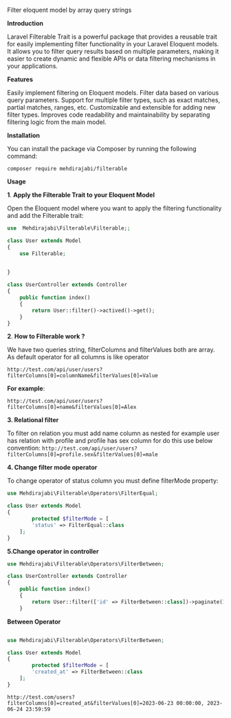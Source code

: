 Filter eloquent model by array query strings

**Introduction**

Laravel Filterable Trait is a powerful package that provides a reusable trait for easily implementing filter functionality in your Laravel Eloquent models. It allows you to filter query results based on multiple parameters, making it easier to create dynamic and flexible APIs or data filtering mechanisms in your applications.

**Features**

Easily implement filtering on Eloquent models.
Filter data based on various query parameters.
Support for multiple filter types, such as exact matches, partial matches, ranges, etc.
Customizable and extensible for adding new filter types.
Improves code readability and maintainability by separating filtering logic from the main model.

**Installation**

You can install the package via Composer by running the following command:

`composer require mehdirajabi/filterable`

**Usage**

**1**. **Apply the Filterable Trait to your Eloquent Model**


   Open the Eloquent model where you want to apply the filtering functionality and add the Filterable trait:

```php
use  Mehdirajabi\Filterable\Filterable;;

class User extends Model
{
    use Filterable;

    
}
```

```php
class UserController extends Controller
{
    public function index()
    {
        return User::filter()->actived()->get();
    }
}
```

**2**. **How to Filterable work ?**

We have two queries string, filterColumns and filterValues both are array.
As default operator for all columns is like operator

`http://test.com/api/user/users?filterColumns[0]=columnName&filterValues[0]=Value`

**For example**:

`http://test.com/api/user/users?filterColumns[0]=name&filterValues[0]=Alex`

**3. Relational filter**

To filter on relation you must add name column as nested for example user has relation with profile and profile has sex column for do this use below convention:
`http://test.com/api/user/users?filterColumns[0]=profile.sex&filterValues[0]=male`

**4. Change filter mode operator**

To change operator of status column you must define filterMode property: 
```php
use Mehdirajabi\Filterable\Operators\FilterEqual;

class User extends Model
{
        protected $filterMode = [
        'status' => FilterEqual::class
    ];
}
```


**5.Change operator in controller**

```php
use Mehdirajabi\Filterable\Operators\FilterBetween;

class UserController extends Controller
{
    public function index()
    {
        return User::filter(['id' => FilterBetween::class])->paginate(100);
    }
```

**Between Operator**

```php

use Mehdirajabi\Filterable\Operators\FilterBetween;

class User extends Model
{
        protected $filterMode = [
        'created_at' => FilterBetween::class
    ];
}
```


`http://test.com/users?filterColumns[0]=created_at&filterValues[0]=2023-06-23 00:00:00, 2023-06-24 23:59:59
`



